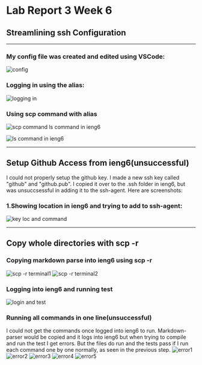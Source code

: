# Lab Report 3 Week 6

## **Streamlining ssh Configuration**
---
### **My config file was created and edited using VSCode:**
![config](lr3_ss\Screenshot_1.png)

### **Logging in using the alias:**
![logging in](lr3_ss\Screenshot_2.png)

### **Using scp command with alias**
![scp command](lr3_ss\Screenshot_3.png)
ls command in ieng6

![ls command in ieng6](lr3_ss\Screenshot_4.png)

---
## **Setup Github Access from ieng6(unsuccessful)**

I could not properly setup the github key. I made a new ssh key called "github" and "github.pub". I copied it over to the .ssh folder in ieng6, but was unsuccsessful in adding it to the ssh-agent. Here are screenshots:

### 1.Showing location in ieng6 and trying to add to ssh-agent:
![key loc and command](lr3_ss\Screenshot_5.png)

---

## **Copy whole directories with scp -r**

### **Copying markdown parse into ieng6 using scp -r**
![scp -r terminal1](lr3_ss\Screenshot_6.png)
![scp -r terminal2](lr3_ss\Screenshot_7.png)

### **Logging into ieng6 and running test**
![login and test](lr3_ss\Screenshot_8.png)

### **Running all commands in one line(unsuccessful)**
I could not get the commands once logged into ieng6 to run. Markdown-parser would be copied and it logs into ieng6 but when trying to compile and run the test I get errors. But the files do run and the tests pass if I run each command one by one normally, as seen in the previous step.
![error1](lr3_ss\Screenshot_9.png)
![error2](lr3_ss\Screenshot_10.png)
![error3](lr3_ss\Screenshot_11.png)
![error4](lr3_ss\Screenshot_12.png)
![error5](lr3_ss\Screenshot_13.png)

